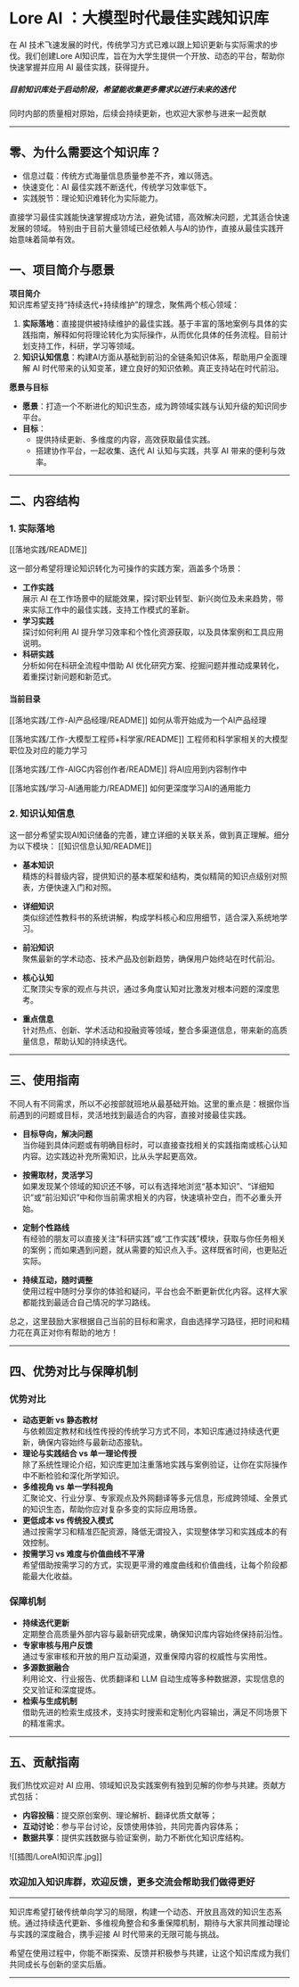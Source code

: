 # Lore AI ：大模型时代最佳实践知识库

在 AI 技术飞速发展的时代，传统学习方式已难以跟上知识更新与实际需求的步伐。我们创建Lore AI知识库，旨在为大学生提供一个开放、动态的平台，帮助你快速掌握并应用 AI 最佳实践，获得提升。

##### 目前知识库处于启动阶段，希望能收集更多需求以进行未来的迭代
同时内部的质量相对原始，后续会持续更新，也欢迎大家参与进来一起贡献

---
## 零、为什么需要这个知识库？
- 信息过载：传统方式海量信息质量参差不齐，难以筛选。
- 快速变化：AI 最佳实践不断迭代，传统学习效率低下。
- 实践脱节：理论知识难转化为实际能力。

直接学习最佳实践能快速掌握成功方法，避免试错，高效解决问题，尤其适合快速发展的领域。
特别由于目前大量领域已经依赖人与AI的协作，直接从最佳实践开始意味着简单有效。

## 一、项目简介与愿景

**项目简介**  
知识库希望支持“持续迭代+持续维护”的理念，聚焦两个核心领域：

1. **实际落地**：直接提供被持续维护的最佳实践。基于丰富的落地案例与具体的实践指南，解释如何将理论转化为实际操作，从而优化具体的任务流程。目前计划支持工作，科研，学习等领域。
2. **知识认知信息**：构建AI方面从基础到前沿的全链条知识体系，帮助用户全面理解 AI 时代带来的认知变革，建立良好的知识依赖。真正支持站在时代前沿。


**愿景与目标**

- **愿景**：打造一个不断进化的知识生态，成为跨领域实践与认知升级的知识同步平台。
- **目标**：
    - 提供持续更新、多维度的内容，高效获取最佳实践。
    - 搭建协作平台，一起收集、迭代 AI 认知与实践，共享 AI 带来的便利与效率。

---

## 二、内容结构


### 1. 实际落地
[[落地实践/README]]

这一部分希望将理论知识转化为可操作的实践方案，涵盖多个场景：
- **工作实践**  
    展示 AI 在工作场景中的赋能效果，探讨职业转型、新兴岗位及未来趋势，带来实际工作中的最佳实践，支持工作模式的革新。
- **学习实践**  
    探讨如何利用 AI 提升学习效率和个性化资源获取，以及具体案例和工具应用说明。
- **科研实践**  
    分析如何在科研全流程中借助 AI 优化研究方案、挖掘问题并推动成果转化，着重探讨新问题和新范式。
####  当前目录

[[落地实践/工作-AI产品经理/README]]
如何从零开始成为一个AI产品经理

[[落地实践/工作-大模型工程师+科学家/README]]
工程师和科学家相关的大模型职位及对应的能力学习

[[落地实践/工作-AIGC内容创作者/README]]
将AI应用到内容制作中

[[落地实践/学习-AI通用能力/README]]
如何更深度学习AI的通用能力

### 2. 知识认知信息

这一部分希望实现AI知识储备的完善，建立详细的关联关系，做到真正理解。细分为以下模块：
[[知识信息认知/README]]
- **基本知识**  
    精炼的科普级内容，提供知识的基本框架和结构，类似精简的知识点级别对照表，方便快速入门和对照。
- **详细知识**  
    类似综述性教科书的系统讲解，构成学科核心和应用细节，适合深入系统地学习。
- **前沿知识**  
    聚焦最新的学术动态、技术产品及创新趋势，确保用户始终站在时代前沿。

- **核心认知**  
    汇聚顶尖专家的观点与共识，通过多角度认知对比激发对根本问题的深度思考。

- **重点信息**  
    针对热点、创新、学术活动和投融资等领域，整合多渠道信息，带来新的高质量信息，帮助认知的持续迭代。

---

## 三、使用指南

不同人有不同需求，所以不必按部就班地从最基础开始。这里的重点是：根据你当前遇到的问题或目标，灵活地找到最适合的内容，直接对接最佳实践。

- **目标导向，解决问题**  
    当你碰到具体问题或有明确目标时，可以直接查找相关的实践指南或核心认知内容。边实践边补充所需知识，比从头学起更高效。
    
- **按需取材，灵活学习**  
    如果发现某个领域的知识还不够，可以有选择地浏览“基本知识”、“详细知识”或“前沿知识”中和你当前需求相关的内容，快速填补空白，而不必重头开始。
    
- **定制个性路线**  
    有经验的朋友可以直接关注“科研实践”或“工作实践”模块，获取与你任务相关的案例；而如果遇到问题，就从需要的知识点入手。这样既省时间，也更贴近实际。
    
- **持续互动，随时调整**  
    使用过程中随时分享你的体验和疑问，平台也会不断更新优化内容。这样大家都能找到最适合自己情况的学习路线。
    

总之，这里鼓励大家根据自己当前的目标和需求，自由选择学习路径，把时间和精力花在真正对你有帮助的地方！

---

## 四、优势对比与保障机制

### 优势对比

- **动态更新 vs 静态教材**  
    与依赖固定教材和线性传授的传统学习方式不同，本知识库通过持续迭代更新，确保内容始终与最新动态接轨。
- **理论与实践结合 vs 单一理论传授**  
    除了系统性理论介绍，知识库更加注重落地实践与案例验证，让你在实际操作中不断检验和深化所学知识。
- **多维视角 vs 单一学科视角**  
    汇聚论文、行业分享、专家观点及外网翻译等多元信息，形成跨领域、全景式的知识生态，帮助你应对复杂多变的实际应用场景。
- **更低成本 vs 传统投入模式**  
    通过按需学习和精准匹配资源，降低无谓投入，实现整体学习和实践成本的有效控制。
- **按需学习 vs 难度与价值曲线不平滑**  
    希望借助按需学习的方式，实现更平滑的难度曲线和价值曲线，让每个阶段都能最大化收益。



### 保障机制

- **持续迭代更新**  
    定期整合高质量外部内容与最新研究成果，确保知识库内容始终保持前沿性。
- **专家审核与用户反馈**  
    通过专家审核和开放的用户互动渠道，双重保障内容的权威性与实用性。
- **多源数据融合**  
    利用论文、行业报告、优质翻译和 LLM 自动生成等多种数据源，实现信息的交叉验证和深度提炼。
- **检索与生成机制**  
    借助先进的检索生成技术，支持实时搜索和定制化内容输出，满足不同场景下的精准需求。

---

## 五、贡献指南

我们热忱欢迎对 AI 应用、领域知识及实践案例有独到见解的你参与共建。贡献方式包括：

- **内容投稿**：提交原创案例、理论解析、翻译优质文献等；
- **互动讨论**：参与平台讨论，反馈使用体验，共同完善内容体系；
- **数据共享**：提供实践数据与验证案例，助力不断优化知识库结构。


![[插图/LoreAI知识库.jpg]]
### 欢迎加入知识库群，欢迎反馈，更多交流会帮助我们做得更好

---

知识库希望打破传统单向学习的局限，构建一个动态、开放且高效的知识生态系统。通过持续迭代更新、多维视角整合和多重保障机制，期待与大家共同推动理论与实践的深度融合，携手迎接 AI 时代带来的无限可能与挑战。

希望在使用过程中，你能不断探索、反馈并积极参与共建，让这个知识库成为我们共同成长与创新的坚实后盾。






---
